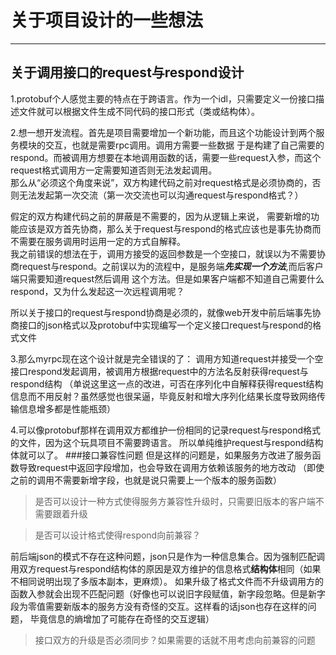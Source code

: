 # 关于项目设计的一些想法
***
## 关于调用接口的request与respond设计
1.protobuf个人感觉主要的特点在于跨语言。作为一个idl，只需要定义一份接口描述文件就可以根据文件生成不同代码的接口形式（类或结构体）。

2.想一想开发流程。首先是项目需要增加一个新功能，而且这个功能设计到两个服务模块的交互，也就是需要rpc调用。调用方需要一些数据
于是构建了自己需要的respond。而被调用方想要在本地调用函数的话，需要一些request入参，而这个request格式调用方一定需要知道否则无法发起调用。
\
那么从“必须这个角度来说”，双方构建代码之前对request格式是必须协商的，否则无法发起第一次交流（第一次交流也可以沟通request与respond格式？）

假定的双方构建代码之前的屏蔽是不需要的，因为从逻辑上来说，
需要新增的功能应该是双方首先协商，那么关于request与respond的格式应该也是事先协商而不需要在服务调用时运用一定的方式自解释。
\
我之前错误的想法在于，调用方接受的返回参数是一个空接口，就误以为不需要协商request与respond。之前误以为的流程中，是服务端***先实现一个方法***,而后客户端只需要知道request然后调用
这个方法。但是如果客户端都不知道自己需要什么respond，又为什么发起这一次远程调用呢？

所以关于接口的request与respond协商是必须的，就像web开发中前后端事先协商接口的json格式以及protobuf中实现编写一个定义接口request与respond的格式文件

3.那么myrpc现在这个设计就是完全错误的了：
调用方知道request并接受一个空接口respond发起调用，被调用方根据request中的方法名反射获得request与respond结构
（单说这里这一点的改进，可否在序列化中自解释获得request结构信息而不用反射？虽然感觉也很呆逼，毕竟反射和增大序列化结果长度导致网络传输信息增多都是性能瓶颈）

4.可以像protobuf那样在调用双方都维护一份相同的记录request与respond格式的文件，因为这个玩具项目不需要跨语言。
所以单纯维护request与respond结构体就可以了。
###接口兼容性问题
但是这样的问题是，如果服务方改进了服务函数导致request中返回字段增加，也会导致在调用方依赖该服务的地方改动
（即使之前的调用不需要新增字段，也就是说只需要上一个版本的服务函数）
>是否可以设计一种方式使得服务方兼容性升级时，只需要旧版本的客户端不需要跟着升级

>是否可以设计格式使得respond向前兼容？

前后端json的模式不存在这种问题，json只是作为一种信息集合。因为强制匹配调用双方request与respond结构体的原因是双方维护的信息格式**结构体**相同（如果不相同说明出现了多版本副本，更麻烦）。
如果升级了格式文件而不升级调用方的函数入参就会出现不匹配问题（好像也可以说旧字段赋值，新字段忽略。但是新字段为零值需要新版本的服务方没有奇怪的交互。这样看的话json也存在这样的问题，
毕竟信息的熵增加了可能存在奇怪的交互逻辑）

>接口双方的升级是否必须同步？如果需要的话就不用考虑向前兼容的问题
